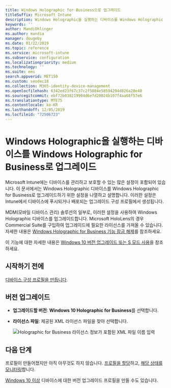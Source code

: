 ```yaml
---
title: Windows Holographic for Business으로 업그레이드
titleSuffix: Microsoft Intune
description: Windows Holographic을 실행하는 디바이스를 Windows Holographic for Business로 업그레이드하는 방법을 알아봅니다.
keywords: ''
author: MandiOhlinger
ms.author: mandia
manager: dougeby
ms.date: 01/22/2019
ms.topic: reference
ms.service: microsoft-intune
ms.subservice: configuration
ms.localizationpriority: medium
ms.technology: ''
ms.suite: ems
search.appverid: MET150
ms.custom: seodec18
ms.collection: M365-identity-device-management
ms.openlocfilehash: 6342ed23f67c37c2f5084e58594294d826a28e40
ms.sourcegitcommit: ebf72b038219904d6e7d20024b107f4aa68f57e6
ms.translationtype: MTE75
ms.contentlocale: ko-KR
ms.lasthandoff: 12/05/2019
ms.locfileid: "72506723"
---
```

# <a name="upgrade-devices-running-windows-holographic-to-windows-holographic-for-business"></a>Windows Holographic을 실행하는 디바이스를 Windows Holographic for Business로 업그레이드

Microsoft Intune에는 디바이스를 관리하고 보호할 수 있는 많은 설정이 포함되어 있습니다. 이 문서에서는 Windows Holographic 디바이스를 Windows Holographic for Business로 업그레이드하기 위한 설정을 나열하고 설명합니다. 이러한 설정은 Intune에서 디바이스에 푸시되거나 배포되는 업그레이드 구성 프로필에서 생성됩니다.

MDM(모바일 디바이스 관리) 솔루션의 일부로, 이러한 설정을 사용하여 Windows Holographic 디바이스를 업그레이드합니다. Microsoft HoloLens의 경우 Commercial Suite를 구입하여 업그레이드에 필요한 라이선스를 가져올 수 있습니다. 자세한 내용은 [Windows Holographic for Business 기능 잠금 해제](https://docs.microsoft.com/hololens/hololens1-upgrade-enterprise)를 참조하세요.

이 기능에 대한 자세한 내용은 [Windows 10 버전 업그레이드 또는 S 모드 사용](../edition-upgrade-configure-windows-10.md)을 참조하세요.

## <a name="before-you-begin"></a>시작하기 전에

[디바이스 구성 프로필을 만듭니다](edition-upgrade-configure-windows-10.md#create-the-profile).

## <a name="edition-upgrade"></a>버전 업그레이드

- **업그레이드할 버전**: **Windows 10 Holographic for Business**를 선택합니다.
- **라이선스 파일**: 제공된 XML 라이선스 파일을 찾아 선택합니다.

  ![Holographic for Business 라이선스 정보가 포함된 XML 파일 이름 입력](./media/holographic-upgrade/Holographic-edition-upgrade.png)
 
## <a name="next-steps"></a>다음 단계

프로필이 만들어졌지만 아직 아무것도 하지 않습니다. [프로필을 할당](device-profile-assign.md)하고, [해당 상태를 모니터링](../device-profile-monitor.md)합니다.

[Windows 10 이상](edition-upgrade-windows-settings.md) 디바이스에 대한 버전 업그레이드 프로필을 만들 수도 있습니다.
